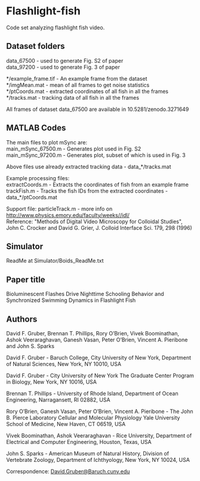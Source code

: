 # Flashlight-fish

Code set analyzing flashlight fish video.

## Dataset folders

data_67500 - used to generate Fig. S2 of paper <br />
data_97200 - used to generate Fig. 3 of paper

*/example_frame.tif - An example frame from the dataset <br />
*/imgMean.mat - mean of all frames to get noise statistics <br />
*/ptCoords.mat - extracted coordinates of all fish in all the frames <br />
*/tracks.mat - tracking data of all fish in all the frames <br />

All frames of dataset data_67500 are available in 10.5281/zenodo.3271649

## MATLAB Codes

The main files to plot mSync are: <br />
main_mSync_67500.m - Generates plot used in Fig. S2 <br />
main_mSync_97200.m - Generates plot, subset of which is used in Fig. 3

Above files use already extracted tracking data - data_*/tracks.mat

Example processing files: <br />
extractCoords.m - Extracts the coordinates of fish from an example frame <br />
trackFish.m - Tracks the fish IDs from the extracted coordinates - data_*/ptCoords.mat

Support file:
particleTrack.m - more info on http://www.physics.emory.edu/faculty/weeks//idl/ <br />
Reference: "Methods of Digital Video Microscopy for Colloidal Studies", John C. Crocker and David G. Grier, J. Colloid Interface Sci. 179, 298 (1996)

## Simulator

ReadMe at Simulator/Boids_ReadMe.txt

## Paper title

Bioluminescent Flashes Drive Nighttime Schooling Behavior and Synchronized Swimming Dynamics in Flashlight Fish

## Authors

David F. Gruber, Brennan T. Phillips, Rory O’Brien, Vivek Boominathan, Ashok Veeraraghavan, Ganesh Vasan, Peter O’Brien, Vincent A. Pieribone and John S. Sparks 

David F. Gruber - Baruch College, City University of New York, Department of Natural Sciences, New York, NY 10010, USA 

David F. Gruber - City University of New York The Graduate Center Program in Biology, New York, NY 10016, USA 

Brennan T. Phillips - University of Rhode Island, Department of Ocean Engineering, Narragansett, RI 02882, USA

Rory O’Brien, Ganesh Vasan, Peter O’Brien, Vincent A. Pieribone - The John B. Pierce Laboratory Cellular and Molecular Physiology Yale University School of Medicine, New Haven, CT 06519, USA 

Vivek Boominathan, Ashok Veeraraghavan - Rice University, Department of Electrical and Computer Engineering, Houston, Texas, USA

John S. Sparks - American Museum of Natural History, Division of Vertebrate Zoology, Department of Ichthyology, New York, NY 10024, USA 

Correspondence: David.Gruber@Baruch.cuny.edu
